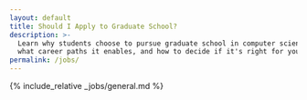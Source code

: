 ```yaml
---
layout: default
title: Should I Apply to Graduate School?
description: >-
  Learn why students choose to pursue graduate school in computer science,
  what career paths it enables, and how to decide if it's right for you.
permalink: /jobs/
---
```


{% include_relative _jobs/general.md %}
